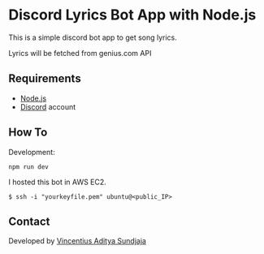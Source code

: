# Discord Lyrics Bot App with Node.js

This is a simple discord bot app to get song lyrics.

Lyrics will be fetched from genius.com API

## Requirements

- [Node.js](http://nodejs.org/)
- [Discord](https://discordapp.com/) account

## How To

Development:

`npm run dev`


I hosted this bot in AWS EC2.

`$ ssh -i "yourkeyfile.pem" ubuntu@<public_IP>`

## Contact

Developed by [Vincentius Aditya Sundjaja](https://vincentiusadityas.dev)
